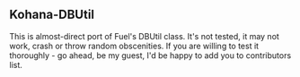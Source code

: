 Kohana-DBUtil
-------------
This is almost-direct port of Fuel's DBUtil class. It's not tested, it may not work, crash or throw random obscenities. If you are willing to test it thoroughly - go ahead, be my guest, I'd be happy to add you to contributors list.
